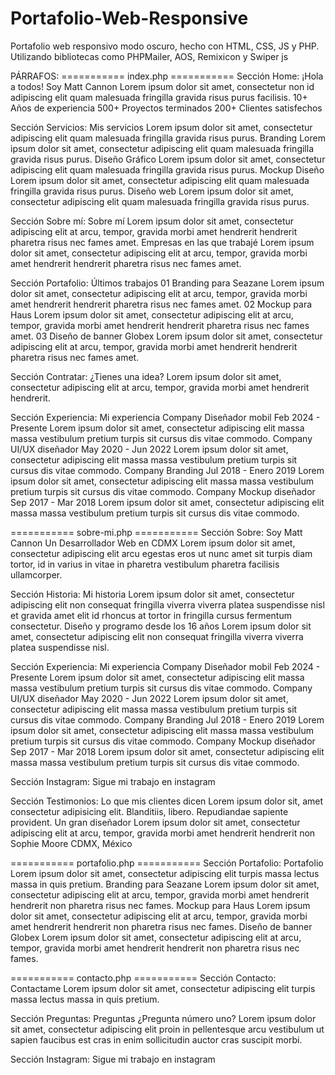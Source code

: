 # Portafolio-Web-Responsive
Portafolio web responsivo modo oscuro, hecho con HTML, CSS, JS y PHP. Utilizando bibliotecas como PHPMailer, AOS, Remixicon y Swiper js

PÁRRAFOS:
=========== index.php ===========
Sección Home:
¡Hola a todos!
Soy Matt Cannon
Lorem ipsum dolor sit amet, consectetur non id adipiscing elit quam malesuada fringilla gravida risus purus facilisis.
10+ Años de experiencia
500+ Proyectos terminados
200+ Clientes satisfechos

Sección Servicios:
Mis servicios
Lorem ipsum dolor sit amet, consectetur adipiscing elit quam malesuada fringilla gravida risus purus.
Branding
Lorem ipsum dolor sit amet, consectetur adipiscing elit quam malesuada fringilla gravida risus purus.
Diseño Gráfico
Lorem ipsum dolor sit amet, consectetur adipiscing elit quam malesuada fringilla gravida risus purus.
Mockup Diseño
Lorem ipsum dolor sit amet, consectetur adipiscing elit quam malesuada fringilla gravida risus purus.
Diseño web
Lorem ipsum dolor sit amet, consectetur adipiscing elit quam malesuada fringilla gravida risus purus.

Sección Sobre mí:
Sobre mí
Lorem ipsum dolor sit amet, consectetur adipiscing elit at arcu, tempor, gravida morbi amet hendrerit hendrerit pharetra risus nec fames amet.
Empresas en las que trabajé
Lorem ipsum dolor sit amet, consectetur adipiscing elit at arcu, tempor, gravida morbi amet hendrerit hendrerit pharetra risus nec fames amet.

Sección Portafolio:
Últimos trabajos
01 Branding para Seazane
Lorem ipsum dolor sit amet, consectetur adipiscing elit at arcu, tempor, gravida morbi amet hendrerit hendrerit pharetra risus nec fames amet.
02 Mockup para Haus
Lorem ipsum dolor sit amet, consectetur adipiscing elit at arcu, tempor, gravida morbi amet hendrerit hendrerit pharetra risus nec fames amet.
03 Diseño de banner Globex
Lorem ipsum dolor sit amet, consectetur adipiscing elit at arcu, tempor, gravida morbi amet hendrerit hendrerit pharetra risus nec fames amet.

Sección Contratar:
¿Tienes una idea?
Lorem ipsum dolor sit amet, consectetur adipiscing elit at arcu, tempor, gravida morbi amet hendrerit hendrerit.

Sección Experiencia:
Mi experiencia
Company
Diseñador mobil
Feb 2024 - Presente
Lorem ipsum dolor sit amet, consectetur adipiscing elit massa massa vestibulum pretium turpis sit cursus dis vitae commodo.
Company
UI/UX diseñador
May 2020 - Jun 2022
Lorem ipsum dolor sit amet, consectetur adipiscing elit massa massa vestibulum pretium turpis sit cursus dis vitae commodo.
Company
Branding
Jul 2018 - Enero 2019
Lorem ipsum dolor sit amet, consectetur adipiscing elit massa massa vestibulum pretium turpis sit cursus dis vitae commodo.
Company
Mockup diseñador
Sep 2017 - Mar 2018
Lorem ipsum dolor sit amet, consectetur adipiscing elit massa massa vestibulum pretium turpis sit cursus dis vitae commodo.

=========== sobre-mi.php ===========
Sección Sobre:
Soy Matt Cannon
Un Desarrollador Web en CDMX
Lorem ipsum dolor sit amet, consectetur adipiscing elit arcu egestas eros ut nunc amet sit turpis diam tortor, id in varius in vitae in pharetra vestibulum pharetra facilisis ullamcorper.

Sección Historia:
Mi historia
Lorem ipsum dolor sit amet, consectetur adipiscing elit non consequat fringilla viverra viverra platea suspendisse nisl et gravida amet elit id rhoncus at tortor in fringilla cursus fermentum consectetur.
Diseño y programo desde los 16 años
Lorem ipsum dolor sit amet, consectetur adipiscing elit non consequat fringilla viverra viverra platea suspendisse nisl.

Sección Experiencia:
Mi experiencia
Company
Diseñador mobil
Feb 2024 - Presente
Lorem ipsum dolor sit amet, consectetur adipiscing elit massa massa vestibulum pretium turpis sit cursus dis vitae commodo.
Company
UI/UX diseñador
May 2020 - Jun 2022
Lorem ipsum dolor sit amet, consectetur adipiscing elit massa massa vestibulum pretium turpis sit cursus dis vitae commodo.
Company
Branding
Jul 2018 - Enero 2019
Lorem ipsum dolor sit amet, consectetur adipiscing elit massa massa vestibulum pretium turpis sit cursus dis vitae commodo.
Company
Mockup diseñador
Sep 2017 - Mar 2018
Lorem ipsum dolor sit amet, consectetur adipiscing elit massa massa vestibulum pretium turpis sit cursus dis vitae commodo.

Sección Instagram:
Sigue mi trabajo en instagram

Sección Testimonios:
Lo que mis clientes dicen
Lorem ipsum dolor sit, amet consectetur adipisicing elit. Blanditiis, libero. Repudiandae sapiente provident.
Un gran diseñador
Lorem ipsum dolor sit amet, consectetur adipiscing elit at arcu, tempor, gravida morbi amet hendrerit hendrerit non
Sophie Moore
CDMX, México

=========== portafolio.php ===========
Sección Portafolio:
Portafolio
Lorem ipsum dolor sit amet, consectetur adipiscing elit turpis massa lectus massa in quis pretium.
Branding para Seazane
Lorem ipsum dolor sit amet, consectetur adipiscing elit at arcu, tempor, gravida morbi amet hendrerit hendrerit non pharetra risus nec fames.
Mockup para Haus
Lorem ipsum dolor sit amet, consectetur adipiscing elit at arcu, tempor, gravida morbi amet hendrerit hendrerit non pharetra risus nec fames.
Diseño de banner Globex
Lorem ipsum dolor sit amet, consectetur adipiscing elit at arcu, tempor, gravida morbi amet hendrerit hendrerit non pharetra risus nec fames.

=========== contacto.php ===========
Sección Contacto:
Contactame
Lorem ipsum dolor sit amet, consectetur adipiscing elit turpis massa lectus massa in quis pretium.

Sección Preguntas:
Preguntas
¿Pregunta número uno?
Lorem ipsum dolor sit amet, consectetur adipiscing elit proin in pellentesque arcu vestibulum ut sapien faucibus est cras in enim sollicitudin auctor cras suscipit morbi.

Sección Instagram:
Sigue mi trabajo en instagram
